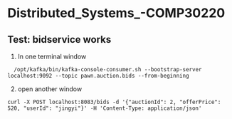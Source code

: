 # Distributed_Systems_-COMP30220

## Test: bidservice works

1. In one terminal  window
```docker exec -it broker sh
  /opt/kafka/bin/kafka-console-consumer.sh --bootstrap-server localhost:9092 --topic pawn.auction.bids --from-beginning
```
2. open another window
```
curl -X POST localhost:8083/bids -d '{"auctionId": 2, "offerPrice": 520, "userId": "jingyi"}' -H 'Content-Type: application/json'
```


